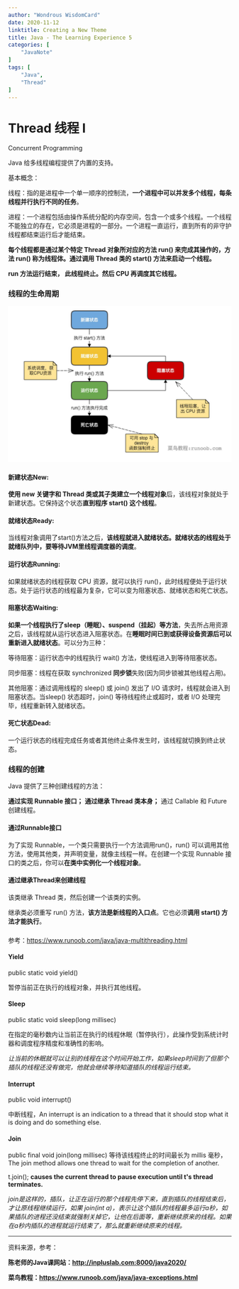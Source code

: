 ```yaml
---
author: "Wondrous WisdomCard"
date: 2020-11-12
linktitle: Creating a New Theme
title: Java - The Learning Experience 5
categories: [
    "JavaNote"
]
tags: [
    "Java",
    "Thread"
]
---
```


# Thread 线程 I

Concurrent Programming

Java 给多线程编程提供了内置的支持。 

基本概念：

线程：指的是进程中一个单一顺序的控制流，**一个进程中可以并发多个线程，每条线程并行执行不同的任务**。

进程：一个进程包括由操作系统分配的内存空间，包含一个或多个线程。一个线程不能独立的存在，它必须是进程的一部分。一个进程一直运行，直到所有的非守护线程都结束运行后才能结束。

**每个线程都是通过某个特定 Thread 对象所对应的方法 run() 来完成其操作的，方法 run() 称为线程体。通过调用 Thread 类的 start() 方法来启动一个线程。**

**run 方法运行结束， 此线程终止。然后 CPU 再调度其它线程。**

### 线程的生命周期

![1](../../images/java5/1.jpg)


#### 新建状态New:
**使用 new 关键字和 Thread 类或其子类建立一个线程对象**后，该线程对象就处于新建状态。它保持这个状态**直到程序 start() 这个线程**。

#### 就绪状态Ready:
当线程对象调用了start()方法之后，**该线程就进入就绪状态。就绪状态的线程处于就绪队列中，要等待JVM里线程调度器的调度**。

#### 运行状态Running:
如果就绪状态的线程获取 CPU 资源，就可以执行 run()，此时线程便处于运行状态。处于运行状态的线程最为复杂，它可以变为阻塞状态、就绪状态和死亡状态。

#### 阻塞状态Waiting:
**如果一个线程执行了sleep（睡眠）、suspend（挂起）等方法**，失去所占用资源之后，该线程就从运行状态进入阻塞状态。在**睡眠时间已到或获得设备资源后可以重新进入就绪状态**。可以分为三种：

等待阻塞：运行状态中的线程执行 wait() 方法，使线程进入到等待阻塞状态。

同步阻塞：线程在获取 synchronized **同步锁**失败(因为同步锁被其他线程占用)。

其他阻塞：通过调用线程的 sleep() 或 join() 发出了 I/O 请求时，线程就会进入到阻塞状态。当sleep() 状态超时，join() 等待线程终止或超时，或者 I/O 处理完毕，线程重新转入就绪状态。

#### 死亡状态Dead:
一个运行状态的线程完成任务或者其他终止条件发生时，该线程就切换到终止状态。

### 线程的创建

Java 提供了三种创建线程的方法：

**通过实现 Runnable 接口；**
**通过继承 Thread 类本身；**
通过 Callable 和 Future 创建线程。

#### 通过Runnable接口

为了实现 Runnable，一个类只需要执行一个方法调用run()，run() 可以调用其他方法，使用其他类，并声明变量，就像主线程一样。在创建一个实现 Runnable 接口的类之后，你可以**在类中实例化一个线程对象**。

#### 通过继承Thread来创建线程

该类继承 Thread 类，然后创建一个该类的实例。

继承类必须重写 run() 方法，**该方法是新线程的入口点**。它也必须**调用 start() 方法才能执行**。


### 

参考：https://www.runoob.com/java/java-multithreading.html

#### Yield
public static void yield()

暂停当前正在执行的线程对象，并执行其他线程。

#### Sleep
public static void sleep(long millisec)

在指定的毫秒数内让当前正在执行的线程休眠（暂停执行），此操作受到系统计时器和调度程序精度和准确性的影响。

*让当前的休眠就可以让别的线程在这个时间开始工作，如果sleep时间到了但那个插队的线程还没有做完，他就会继续等待知道插队的线程运行结束。*

#### Interrupt
public void interrupt()

中断线程，An interrupt is an indication to a thread that it should stop what it is doing and do something else.

#### Join
public final void join(long millisec)
等待该线程终止的时间最长为 millis 毫秒，The join method allows one thread to wait for the completion of another. 

t.join();
**causes the current thread to pause execution until t's thread terminates.**

*join是这样的，插队，让正在运行的那个线程先停下来，直到插队的线程结束后，才让原线程继续运行，如果 join(int a)，表示让这个插队的线程最多运行a秒，如果插队的进程还没结束就强制关掉它，让他在后面等，重新继续原来的线程。如果在a秒内插队的进程就运行结束了，那么就重新继续原来的线程。*

---

资料来源，参考：

**陈老师的Java课网站：http://inpluslab.com:8000/java2020/**

**菜鸟教程：https://www.runoob.com/java/java-exceptions.html**